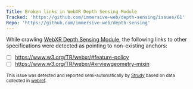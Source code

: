 ```yaml
---
Title: Broken links in WebXR Depth Sensing Module
Tracked: 'https://github.com/immersive-web/depth-sensing/issues/61'
Repo: 'https://github.com/immersive-web/depth-sensing'
---
```


While crawling [WebXR Depth Sensing Module](https://immersive-web.github.io/depth-sensing/), the following links to other specifications were detected as pointing to non-existing anchors:
* [ ] https://www.w3.org/TR/webxr/#feature-policy
* [ ] https://www.w3.org/TR/webxr/#xrviewgeometry-mixin

<sub>This issue was detected and reported semi-automatically by [Strudy](https://github.com/w3c/strudy/) based on data collected in [webref](https://github.com/w3c/webref/).</sub>
